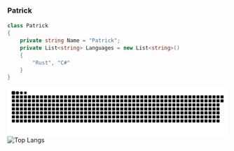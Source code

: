 ### Patrick  
```cs
class Patrick
{
    private string Name = "Patrick";
    private List<string> Languages = new List<string>()
    {
        "Rust", "C#"
    }
}
```
![snake gif](https://github.com/Patrickooos/Patrickooos/blob/output/github-contribution-grid-snake.svg)
![Top Langs](https://github-readme-stats.vercel.app/api/top-langs/?username=Patrickooos&theme=tokyonight)
